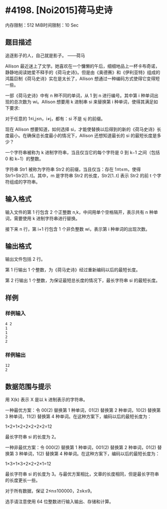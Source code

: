 # #4198. [Noi2015]荷马史诗

内存限制：512 MiB时间限制：10 Sec

## 题目描述

追逐影子的人，自己就是影子。 &mdash;&mdash;荷马

Allison 最近迷上了文学。她喜欢在一个慵懒的午后，细细地品上一杯卡布奇诺，静静地阅读她爱不释手的《荷马史诗》。但是由《奥德赛》和《伊利亚特》组成的鸿篇巨制《荷马史诗》实在是太长了，Allison 想通过一种编码方式使得它变得短一些。

一部《荷马史诗》中有 n 种不同的单词，从 1 到 n 进行编号。其中第 i 种单词出现的总次数为 wi。Allison 想要用 k 进制串 si 来替换第 i 种单词，使得其满足如下要求:

对于任意的 1&le;i,j&le;n，i&ne;j，都有：si 不是 sj 的前缀。

现在 Allison 想要知道，如何选择 si，才能使替换以后得到的新的《荷马史诗》长度最小。在确保总长度最小的情况下，Allison 还想知道最长的 si 的最短长度是多少？

一个字符串被称为 k 进制字符串，当且仅当它的每个字符是 0 到 k&minus;1 之间（包括 0 和 k&minus;1）的整数。

字符串 Str1 被称为字符串 Str2 的前缀，当且仅当：存在 1&le;t&le;m，使得 Str1=Str2[1..t]。其中，m 是字符串 Str2 的长度，Str2[1..t] 表示 Str2 的前 t 个字符组成的字符串。

## 输入格式

输入文件的第 1 行包含 2 个正整数 n,k，中间用单个空格隔开，表示共有 n 种单词，需要使用 k 进制字符串进行替换。

接下来 n 行，第 i+1 行包含 1 个非负整数 wi，表示第 i 种单词的出现次数。

## 输出格式

输出文件包括 2 行。

第 1 行输出 1 个整数，为《荷马史诗》经过重新编码以后的最短长度。

第 2 行输出 1 个整数，为保证最短总长度的情况下，最长字符串 si 的最短长度。

## 样例

### 样例输入

    
    4 2
    1
    1
    2
    2
    

### 样例输出

    
    12
    2
    

## 数据范围与提示

用 X(k) 表示 X 是以 k 进制表示的字符串。

一种最优方案：令 00(2) 替换第 1 种单词，01(2) 替换第 2 种单词，10(2) 替换第 3 种单词，11(2) 替换第 4 种单词。在这种方案下，编码以后的最短长度为：

1&times;2+1&times;2+2&times;2+2&times;2=12

最长字符串 si 的长度为 2。

一种非最优方案：令 000(2) 替换第 1 种单词，001(2) 替换第 2 种单词，01(2) 替换第 3 种单词，1(2) 替换第 4 种单词。在这种方案下，编码以后的最短长度为：

1&times;3+1&times;3+2&times;2+2&times;1=12

最长字符串 si 的长度为 3。与最优方案相比，文章的长度相同，但是最长字符串的长度更长一些。

对于所有数据，保证 2&le;n&le;100000，2&le;k&le;9。

选手请注意使用 64 位整数进行输入输出、存储和计算。
